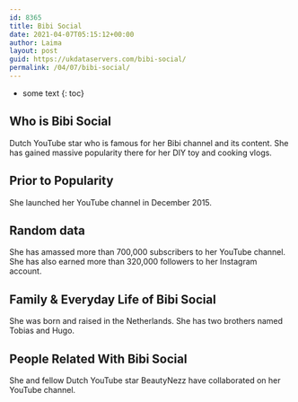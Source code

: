 ```yaml
---
id: 8365
title: Bibi Social
date: 2021-04-07T05:15:12+00:00
author: Laima
layout: post
guid: https://ukdataservers.com/bibi-social/
permalink: /04/07/bibi-social/
---
```


* some text
{: toc}


## Who is Bibi Social
                  
                  
                  
Dutch YouTube star who is famous for her Bibi channel and its content. She has gained massive popularity there for her DIY toy and cooking vlogs. 
                  
              
            
              
            
                
                
                
## Prior to Popularity
                  
                  
                  
She launched her YouTube channel in December 2015. 
                  
              
            
              
            
                
                
                
## Random data
                  
                  
                  
She has amassed more than 700,000 subscribers to her YouTube channel. She has also earned more than 320,000 followers to her Instagram account. 
                  
              
            
              
            
                
                
                
## Family & Everyday Life of Bibi Social
                  
                  
                  
She was born and raised in the Netherlands. She has two brothers named Tobias and Hugo.
                  
              
            
              
            
                
                
                
## People Related With Bibi Social
                  
                  
                  
She and fellow Dutch YouTube star BeautyNezz have collaborated on her YouTube channel. 
                  
              
            
              
            
                
              
            
              
              
            
            
              
            
          
          
          